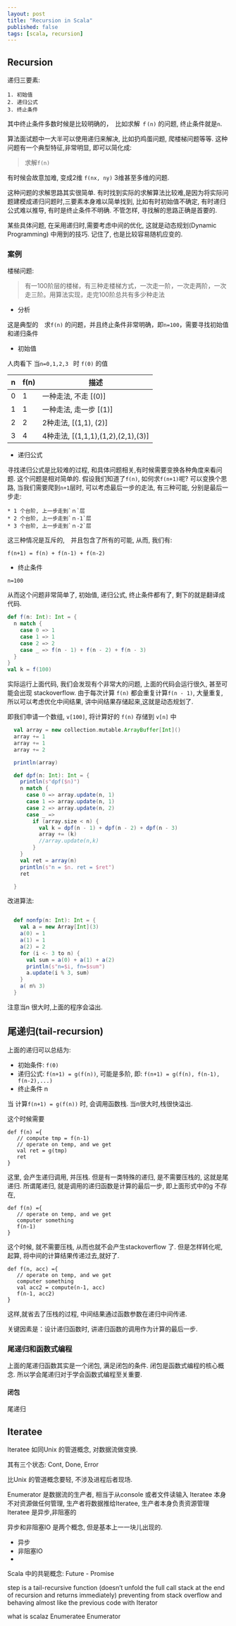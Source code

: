 ```yaml
---
layout: post
title: "Recursion in Scala"
published: false
tags: [scala, recursion]
---
```


## Recursion

递归三要素:

    1. 初始值
    2. 递归公式
    3. 终止条件

其中终止条件多数时候是比较明确的，　比如求解 `ｆ(n)` 的问题, 终止条件就是`n`. 

算法面试题中一大半可以使用递归来解决, 比如扔鸡蛋问题, 爬楼梯问题等等. 这种问题有一个典型特征,非常明显, 即可以简化成:

> 求解`f(n)` 

有时候会故意加难, 变成2维 `f(nx, ny)` 3维甚至多维的问题.

这种问题的求解思路其实很简单. 有时找到实际的求解算法比较难,是因为将实际问题建模成递归问题时,三要素本身难以简单找到, 比如有时初始值不确定, 有时递归公式难以推导, 有时是终止条件不明确. 不管怎样, 寻找解的思路正确是首要的. 

某些具体问题, 在采用递归时,需要考虑中间的优化, 这就是动态规划(Dynamic Programming) 中用到的技巧. 记住了, 也是比较容易随机应变的. 

### 案例
楼梯问题:

> 有一100阶层的楼梯，有三种走楼梯方式，一次走一阶，一次走两阶，一次走三阶。用算法实现，走完100阶总共有多少种走法 

* 分析

这是典型的　求`f(n)` 的问题，并且终止条件非常明确，即`n=100`，需要寻找初始值和递归条件

* 初始值

人肉看下 当`n=0,1,2,3 ` 时 `f(0)` 的值
        
| n  | f(n) | 描述 |
| ------------- | ------------- | ------------- |
| 0  | 1  | 一种走法, 不走 [(0)]|
| 1  | 1  | 一种走法, 走一步 [(1)]|
| 2  | 2  | 2种走法, [(1,1), (2)] |
| 3  | 4  | 4种走法, [(1,1,1),(1,2),(2,1),(3)] |

* 递归公式

寻找递归公式是比较难的过程, 和具体问题相关,有时候需要变换各种角度来看问题. 
这个问题是相对简单的. 假设我们知道了`f(n)`, 如何求`f(n+1)`呢?
可以变换个思路, 当我们需要爬到`n+1`层时, 可以考虑最后一步的走法, 有三种可能, 分别是最后一步走:

    * 1 个台阶, 上一步走到`ｎ`层
    * 2 个台阶, 上一步走到`ｎ-1`层
    * 3 个台阶, 上一步走到`ｎ-2`层

这三种情况是互斥的,　并且包含了所有的可能, 从而, 我们有:
    
```
f(n+1) = f(n) + f(n-1) + f(n-2)
```


* 终止条件

```
n=100
```

从而这个问题非常简单了, 初始值, 递归公式, 终止条件都有了, 剩下的就是翻译成代码. 

```scala
def f(n: Int): Int = {
  n match {
    case 0 => 1
    case 1 => 1
    case 2 => 2
    case _ => f(n - 1) + f(n - 2) + f(n - 3)
  }
}
val k = f(100)
```

实际运行上面代码, 我们会发现有个非常大的问题, 上面的代码会运行很久, 甚至可能会出现 stackoverflow. 
由于每次计算 `f(n)` 都会重复计算`f(n - 1)`, 大量重复, 所以可以考虑优化中间结果, 讲中间结果存储起来,这就是动态规划了. 

即我们申请一个数组, `v[100]`, 将计算好的 `f(n)` 存储到 `v[n]` 中

```scala
  val array = new collection.mutable.ArrayBuffer[Int]()
  array += 1
  array += 1
  array += 2

  println(array)

  def dpf(n: Int): Int = {
    println(s"dpf($n)")
    n match {
      case 0 => array.update(n, 1)
      case 1 => array.update(n, 1)
      case 2 => array.update(n, 2)
      case _ =>
        if (array.size < n) {
          val k = dpf(n - 1) + dpf(n - 2) + dpf(n - 3)
          array += (k)
          //array.update(n,k)
        }
    }
    val ret = array(n)
    println(s"n = $n. ret = $ret")
    ret

  }
  ```

改进算法: 

```scala

  def nonfp(n: Int): Int = {
    val a = new Array[Int](3)
    a(0) = 1
    a(1) = 1
    a(2) = 2
    for (i <- 3 to n) {
      val sum = a(0) + a(1) + a(2)
      println(s"n=$i, fn=$sum")
      a.update(i % 3, sum)
    }
    a( n% 3)
  }
  ```
  
 注意当n 很大时,上面的程序会溢出. 
  
  




## 尾递归(tail-recursion)
上面的递归可以总结为: 

* 初始条件: `f(0)`
* 递归公式: `f(n+1) = g(f(n))`, 可能是多阶, 即: `f(n+1) = g(f(n), f(n-1), f(n-2),...)`
* 终止条件 n 

当 计算`f(n+1) = g(f(n))` 时, 会调用函数栈. 当n很大时,栈很快溢出. 

这个时候需要

``` 
def f(n) ={
   // compute tmp = f(n-1)
   // operate on temp, and we get 
   val ret = g(tmp)
   ret
}
```
这里, 会产生递归调用, 并压栈. 但是有一类特殊的递归, 是不需要压栈的, 这就是尾递归. 所谓尾递归, 就是调用的递归函数是计算的最后一步, 即上面形式中的g 不存在, 
``` 
def f(n) ={
   // operate on temp, and we get 
   computer something
   f(n-1)
}
```

这个时候, 就不需要压栈, 从而也就不会产生stackoverflow 了. 
但是怎样转化呢, 起算, 将中间的计算结果传递过去,就好了. 
``` 
def f(n, acc) ={
   // operate on temp, and we get 
   computer something
   val acc2 = compute(n-1, acc)
   f(n-1, acc2)
}
```
这样,就省去了压栈的过程, 中间结果通过函数参数在递归中间传递. 

关键因素是：设计递归函数时, 讲递归函数的调用作为计算的最后一步. 






### 尾递归和函数式编程
上面的尾递归函数其实是一个闭包, 满足闭包的条件. 闭包是函数式编程的核心概念. 
所以学会尾递归对于学会函数式编程至关重要. 

#### 闭包
尾递归

## Iteratee
Iteratee 如同Unix 的管道概念, 对数据流做变换. 

其有三个状态: Cont, Done, Error

比Unix 的管道概念要轻, 不涉及进程后者现场. 

Enumerator 是数据流的生产者, 相当于从console 或者文件读输入
Iteratee 本身不对资源做任何管理, 生产者将数据推给Iteratee, 生产者本身负责资源管理
Iteratee 是异步,非阻塞的



异步和非阻塞IO 是两个概念, 但是基本上一一块儿出现的. 
* 异步
* 非阻塞IO
* 

Scala 中的共轭概念: 
Future - Promise 


step is a tail-recursive function (doesn’t unfold the full call stack at the end of recursion and returns immediately) preventing from stack overflow and behaving almost like the previous code with Iterator


what is scalaz
Enumeratee
Enumerator



